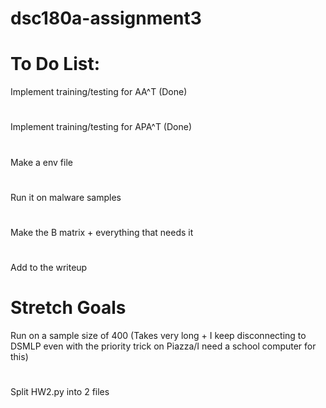 # dsc180a-assignment3

# To Do List:
Implement training/testing for AA^T (Done)
# 
Implement training/testing for APA^T  (Done)
#
Make a env file
#
Run it on malware samples
#
Make the B matrix + everything that needs it
#
Add to the writeup


# Stretch Goals
Run on a sample size of 400 (Takes very long + I keep disconnecting to DSMLP even with the priority trick on Piazza/I need a school computer for this)
#
Split HW2.py into 2 files
